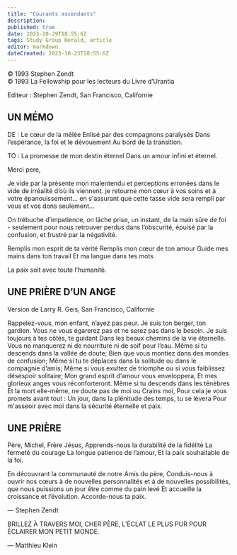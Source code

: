 ```yaml
---
title: "Courants ascendants"
description: 
published: true
date: 2023-10-29T10:55:6Z
tags: Study Group Herald, article
editor: markdown
dateCreated: 2023-10-23T10:55:6Z
---
```


<p class="v-card v-sheet theme--light grey lighten-3 px-2">© 1993 Stephen Zendt<br>© 1993 La Fellowship pour les lecteurs du Livre d’Urantia</p>


Editeur : Stephen Zendt, San Francisco, Californie

## UN MÉMO

DE : Le cœur de la mêlée
Enlisé par des compagnons paralysés
Dans l’espérance, la foi et le dévouement
Au bord de la transition.

TO : La promesse de mon destin éternel
Dans un amour infini et éternel.

Merci pere,

Je vide par la présente mon malentendu et 
perceptions erronées dans le vide de 
irréalité d’où ils viennent. je retourne 
mon cœur à vos soins et à votre épanouissement... 
en s'assurant que cette tasse vide sera 
rempli par vous et vos dons seulement...

On trébuche d’impatience, on lâche prise, 
un instant, de la main sûre de 
foi - seulement pour nous retrouver perdus dans 
l’obscurité, épuisé par la confusion, et 
frustré par la négativité.

Remplis mon esprit de ta vérité 
Remplis mon cœur de ton amour 
Guide mes mains dans ton travail 
Et ma langue dans tes mots

La paix soit avec toute l’humanité.

## UNE PRIÈRE D’UN ANGE

Version de Larry R. Geis,
San Francisco, Californie

Rappelez-vous, mon enfant, n’ayez pas peur. 
Je suis ton berger, ton gardien. 
Vous ne vous égarerez pas et ne serez pas dans le besoin. 
Je suis toujours à tes côtés, te guidant 
Dans les beaux chemins de la vie éternelle. 
Vous ne manquerez ni de nourriture ni de soif 
pour l’eau.
Même si tu descends dans la vallée de 
doute;
Bien que vous montiez dans des mondes de 
confusion;
Même si tu te déplaces dans la solitude ou dans le 
compagnie d’amis;
Même si vous exultez de triomphe ou si vous faiblissez 
désespoir solitaire;
Mon grand esprit d’amour vous enveloppera, 
Et mes glorieux anges vous réconforteront. 
Même si tu descends dans les ténèbres 
Et la mort elle-même, ne doute pas de moi ou 
Crains moi,
Pour cela je vous promets avant tout :
Un jour, dans la plénitude des temps, tu 
se lèvera
Pour m'asseoir avec moi dans la sécurité éternelle et 
paix.

## UNE PRIÈRE

Père, Michel, Frère Jésus, 
Apprends-nous la durabilité de la fidélité 
La fermeté du courage 
La longue patience de l’amour, 
Et la paix souhaitable de la foi.

En découvrant la communauté de notre 
Amis du père,
Conduis-nous à ouvrir nos cœurs à de nouvelles 
personnalités et à
de nouvelles possibilités, que nous puissions un jour être 
comme du pain levé
Et accueille la croissance et l’évolution. 
Accorde-nous ta paix.

— Stephen Zendt

BRILLEZ À TRAVERS MOI, CHER PÈRE, 
L’ÉCLAT LE PLUS PUR POUR ÉCLAIRER 
MON PETIT MONDE.

— Matthieu Klein

